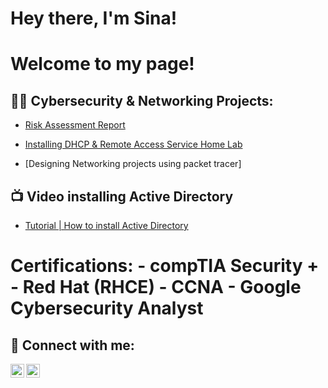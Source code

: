 <h1>Hey there, I'm Sina!
<h1>Welcome to my page!

<h2>👨‍💻 Cybersecurity & Networking Projects:</h2>

   - [Risk Assessment Report](https://github.com/sinaighani21/RiskAssessmentReport)  

   - [Installing DHCP & Remote Access Service Home Lab](https://github.com/sinaighani21/DHCP-lab)

   - [Designing Networking projects using packet tracer]


<h2>📺 Video installing Active Directory</h2>

- [Tutorial | How to install Active Directory](https://youtu.be/9nUwH4WPf5M)


<h1>Certifications:
- compTIA Security +
- Red Hat (RHCE)
- CCNA
- Google Cybersecurity Analyst



<h2> 🤳 Connect with me:</h2>

[<img align="left" alt="SinaIghani | LinkedIn" width="22px" src="https://cdn.jsdelivr.net/npm/simple-icons@v3/icons/linkedin.svg" />][linkedin]
[<img align="left" alt="SinaIghani | Instagram" width="22px" src="https://cdn.jsdelivr.net/npm/simple-icons@v3/icons/instagram.svg" />][instagram]

[instagram]: https://www.instagram.com/sinaaaig/
[linkedin]: https://www.linkedin.com/in/sina-ighani/


